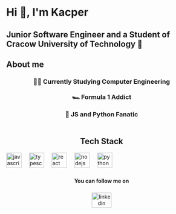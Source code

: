<h1 align="left">Hi 👋, I'm Kacper</h1>

###

<h2 align="left">Junior Software Engineer and a Student of Cracow University of Technology 📍</h2>

###

<h2 align="left">About me</h2>



<h3 align="center">👨‍🎓 Currently Studying Computer Engineering<br><br>🏎️ Formula 1 Addict<br><br>🙈 JS and Python Fanatic<br><br></h3>

###

<h2 align="center">Tech Stack</h2>



<div align="left">
  <img src="https://cdn.jsdelivr.net/gh/devicons/devicon/icons/javascript/javascript-original.svg" height="40" alt="javascript logo"  />
  <img width="12" />
  <img src="https://cdn.jsdelivr.net/gh/devicons/devicon/icons/typescript/typescript-original.svg" height="40" alt="typescript logo"  />
  <img width="12" />
  <img src="https://cdn.jsdelivr.net/gh/devicons/devicon/icons/react/react-original.svg" height="40" alt="react logo"  />
  <img width="12" />
  <img src="https://cdn.jsdelivr.net/gh/devicons/devicon/icons/nodejs/nodejs-original.svg" height="40" alt="nodejs logo"  />
  <img width="12" />
  <img src="https://cdn.jsdelivr.net/gh/devicons/devicon/icons/python/python-original.svg" height="40" alt="python logo"  />
</div>

###

<h4 align="center">You can follow me on</h4>

###

<div align="center">
  <a href="https://www.linkedin.com/in/kacper-bo%C5%82dak/" target="_blank">
    <img src="https://raw.githubusercontent.com/maurodesouza/profile-readme-generator/master/src/assets/icons/social/linkedin/default.svg" width="52" height="40" alt="linkedin logo"  />
  </a>
</div>

###
